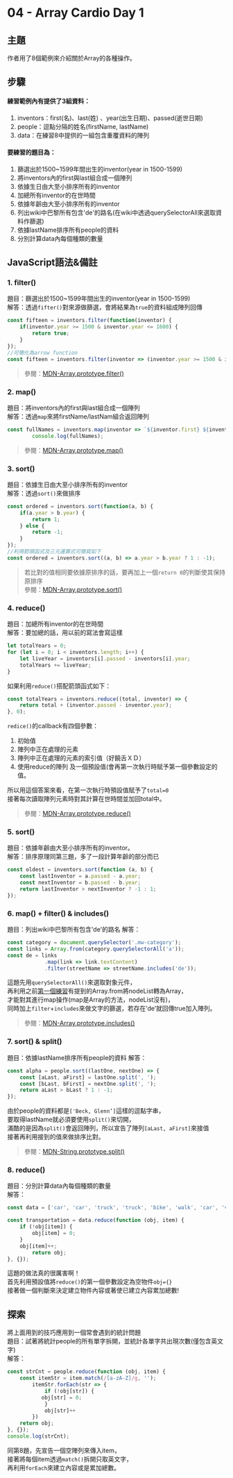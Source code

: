 # **04 - Array Cardio Day 1**

## **主題**
作者用了8個範例來介紹關於Array的各種操作。

## **步驟**
#### 練習範例內有提供了3組資料：
1. inventors：first(名)、last(姓) 、year(出生日期)、passed(逝世日期)
2. people：逗點分隔的姓名(firstName, lastName)
3. data：在練習8中提供的一組包含重覆資料的陣列

#### 要練習的題目為：
1. 篩選出於1500~1599年間出生的inventor(year in 1500-1599)
2. 將inventors內的first與last組合成一個陣列
3. 依據生日由大至小排序所有的inventor
4. 加總所有inventor的在世時間
5. 依據年齡由大至小排序所有的inventor
6. 列出wiki中巴黎所有包含'de'的路名(在wiki中透過querySelectorAll來選取資料作篩選)
7. 依據lastName排序所有people的資料
8. 分別計算data內每個種類的數量

## **JavaScript語法&備註**
### **1. filter()**
題目：篩選出於1500~1599年間出生的inventor(year in 1500-1599)  
解答：透過`fifter()`對來源做篩選，會將結果為`true`的資料組成陣列回傳
````javascript
const fifteen = inventors.filter(function(inventor) {
    if(inventor.year >= 1500 & inventor.year <= 1600) {
        return true;
    }
});
//可簡化為arrow function
const fifteen = inventors.filter(inventor => (inventor.year >= 1500 & inventor.year <= 1600));
````
>參閱：[MDN-Array.prototype.filter()](https://developer.mozilla.org/en-US/docs/Web/JavaScript/Reference/Global_Objects/Array/filter)

### **2. map()**
題目：將inventors內的first與last組合成一個陣列  
解答：透過`map`來將firstName/lastNam組合返回陣列
````javascript
const fullNames = inventors.map(inventor => `${inventor.first} ${inventor.last}`);
        console.log(fullNames);
````
>參閱：[MDN-Array.prototype.map()](https://developer.mozilla.org/en-US/docs/Web/JavaScript/Reference/Global_Objects/Array/map)

### **3. sort()**
題目：依據生日由大至小排序所有的inventor  
解答：透過`sort()`來做排序
````javascript
const ordered = inventors.sort(function(a, b) {
    if(a.year > b.year) {
        return 1;
    } else {
        return -1;
    }
});
//利用箭頭函式及三元運算式可簡寫如下
const ordered = inventors.sort((a, b) => a.year > b.year ? 1 : -1);
`````
>若比對的值相同要依據原排序的話，要再加上一個`return 0`的判斷使其保持原排序  
>參閱：[MDN-Array.prototype.sort()](https://developer.mozilla.org/en-US/docs/Web/JavaScript/Reference/Global_Objects/Array/sort)  


### **4. reduce()**
題目：加總所有inventor的在世時間  
解答：要加總的話，用以前的寫法會寫這樣
````javascript
let totalYears = 0;
for (let i = 0; i < inventors.length; i++) {
    let liveYear = inventors[i].passed - inventors[i].year;
    totalYears += liveYear;
}
````
如果利用`reduce()`搭配箭頭函式如下：
````javascript
const totalYears = inventors.reduce((total, inventor) => {
    return total + (inventor.passed - inventor.year);
}, 0);
````
`redice()`的callback有四個參數：
1. 初始值
2. 陣列中正在處理的元素
3. 陣列中正在處理的元素的索引值（好饒舌ＸＤ）
4. 使用reduce的陣列
及一個預設值(會再第一次執行時賦予第一個參數設定的值。

所以用這個答案來看，在第一次執行時預設值賦予了`total=0`  
接著每次讀取陣列元素時對其計算在世時間並加回total中。
>參閱：[MDN-Array.prototype.reduce()](https://developer.mozilla.org/en-US/docs/Web/JavaScript/Reference/Global_Objects/Array/Reduce)

### **5. sort()**
題目：依據年齡由大至小排序所有的inventor。  
解答：排序原理同第三題，多了一段計算年齡的部分而已
````javascript
const oldest = inventors.sort(function (a, b) {
    const lastInventor = a.passed - a.year;
    const nextInventor = b.passed - b.year;
    return lastInventor > nextInventor ? -1 : 1;
});
````

### **6. map() + filter() & includes()**
題目：列出wiki中巴黎所有包含'de'的路名
解答：
````javascript
const category = document.querySelector('.mw-category');
const links = Array.from(category.querySelectorAll('a'));
const de = links
            .map(link => link.textContent)
            .filter(streetName => streetName.includes('de'));
````
這題先用`querySelectorAll()`來選取對象元件，  
再利用之前[第一個練習](https://github.com/guahsu/JavaScript30/tree/master/01_Java-Script-Drum-Kit)有提到的Array.from將nodeList轉為Array，  
才能對其進行map操作(map是Array的方法，nodeList沒有)，  
同時加上`filter`+`includes`來做文字的篩選，若存在’de’就回傳true加入陣列。
>參閱：[MDN-Array.prototype.includes()](https://developer.mozilla.org/en-US/docs/Web/JavaScript/Reference/Global_Objects/Array/includes)

### **7. sort() & split()**
題目：依據lastName排序所有people的資料
解答：
````javascript
const alpha = people.sort((lastOne, nextOne) => {
    const [aLast, aFirst] = lastOne.split(', ');
    const [bLast, bFirst] = nextOne.split(', ');
    return aLast > bLast ? 1 : -1;
});
````
由於people的資料都是`['Beck, Glenn’]`這樣的逗點字串，  
要取得lastName就必須要使用`split()`來切開，  
滿酷的是因為`split()`會返回陣列，所以宣告了陣列`[aLast, aFirst]`來接值  
接著再利用接到的值來做排序比對。
>參閱：[MDN-String.prototype.split()](https://developer.mozilla.org/en-US/docs/Web/JavaScript/Reference/Global_Objects/String/split)

### **8. reduce()**
題目：分別計算data內每個種類的數量  
解答：
````javascript
const data = ['car', 'car', 'truck', 'truck', 'bike', 'walk', 'car', 'van', 'bike', 'walk', 'car', 'van', 'car', 'truck', 'pogostick’];

const transportation = data.reduce(function (obj, item) {
    if (!obj[item]) {
        obj[item] = 0;
    }
    obj[item]++;
        return obj;
}, {});
````
這題的做法真的很厲害啊！  
首先利用預設值將`reduce()`的第一個參數設定為空物件`obj={}`  
接著做一個判斷來決定建立物件內容或著使已建立內容累加總數!  


## 探索
將上面用到的技巧應用到一個常會遇到的統計問題  
題目：試著將統計people的所有單字拆開，並統計各單字共出現次數(僅包含英文字)  
解答：
````javascript
const strCnt = people.reduce(function (obj, item) {
    const itemStr = item.match(/[a-zA-Z]/g, '');
        itemStr.forEach(str => {
            if (!obj[str]) {
           obj[str] = 0;
            }
            obj[str]++
        })
    return obj;
}, {});
console.log(strCnt);
````
同第8題，先宣告一個空陣列來傳入item，  
接著將每個item透過`match()`拆開只取英文字，  
再利用`forEach`來建立內容或是累加總數。
